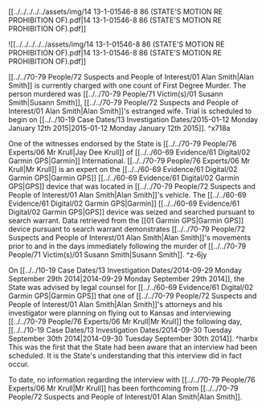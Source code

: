 [[../../../../../assets/img/14 13-1-01546-8 86 (STATE'S MOTION RE PROHIBITION OF).pdf|14 13-1-01546-8 86 (STATE'S MOTION RE PROHIBITION OF).pdf]]

![[../../../../../assets/img/14 13-1-01546-8 86 (STATE'S MOTION RE PROHIBITION OF).pdf|14 13-1-01546-8 86 (STATE'S MOTION RE PROHIBITION OF).pdf]]


[[../../70-79 People/72 Suspects and People of Interest/01 Alan Smith|Alan Smith]] is currently charged with one count of First Degree Murder. The person murdered was [[../../70-79 People/71 Victim(s)/01 Susann Smith|Susann Smith]], [[../../70-79 People/72 Suspects and People of Interest/01 Alan Smith|Alan Smith]]'s estranged wife. 
Trial is scheduled to begin on [[../../10-19 Case Dates/13 Investigation Dates/2015-01-12 Monday January 12th 2015|2015-01-12 Monday January 12th 2015]]. ^x718a

One of the witnesses endorsed by the State is [[../../70-79 People/76 Experts/06 Mr Krull|Jay Dee Krull]] of [[../../60-69 Evidence/61 Digital/02 Garmin GPS|Garmin]] International. [[../../70-79 People/76 Experts/06 Mr Krull|Mr Krull]] is an expert on the [[../../60-69 Evidence/61 Digital/02 Garmin GPS|Garmin GPS]] [[../../60-69 Evidence/61 Digital/02 Garmin GPS|GPS]] device that was located in [[../../70-79 People/72 Suspects and People of Interest/01 Alan Smith|Alan Smith]]'s vehicle. The [[../../60-69 Evidence/61 Digital/02 Garmin GPS|Garmin]] [[../../60-69 Evidence/61 Digital/02 Garmin GPS|GPS]] device was seized and searched pursuant to search warrant. Data retrieved from the [[01 Garmin GPS|Garmin GPS]] device pursuant to search warrant demonstrates [[../../70-79 People/72 Suspects and People of Interest/01 Alan Smith|Alan Smith]]'s movements prior to and in the days immediately following the murder of [[../../70-79 People/71 Victim(s)/01 Susann Smith|Susann Smith]]. ^z-6jy

On [[../../10-19 Case Dates/13 Investigation Dates/2014-09-29 Monday September 29th 2014|2014-09-29 Monday September 29th 2014]], the State was advised by legal counsel for [[../../60-69 Evidence/61 Digital/02 Garmin GPS|Garmin GPS]] that one of [[../../70-79 People/72 Suspects and People of Interest/01 Alan Smith|Alan Smith]]'s attorneys and his investigator were planning on flying out to Kansas and interviewing [[../../70-79 People/76 Experts/06 Mr Krull|Mr Krull]] the following day, [[../../10-19 Case Dates/13 Investigation Dates/2014-09-30 Tuesday September 30th 2014|2014-09-30 Tuesday September 30th 2014]]. ^harbx
This was the first that the State had been aware that an interview had been scheduled. It is the State's understanding that this interview did in fact occur.

To date, no information regarding the interview with [[../../70-79 People/76 Experts/06 Mr Krull|Mr Krull]] has been forthcoming from [[../../70-79 People/72 Suspects and People of Interest/01 Alan Smith|Alan Smith]].